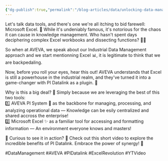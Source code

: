 ```yaml
---
{"dg-publish":true,"permalink":"/blog-articles/data/unlocking-data-management-excellence/"}
---
```



Let's talk data tools, and there's one we're all itching to bid farewell: Microsoft Excel. 🤯 While it's undeniably famous, it's notorious for the chaos it can cause in knowledge management. Who hasn't spent days deciphering complex Excel workbooks and dissecting functions? 🕵️‍♂️  
  
So when at AVEVA, we speak about our Industrial Data Management approach and we start mentionning Excel 📊, it is legitimate to think that we are backpedaling.  
  
Now, before you roll your eyes, hear this out! AVEVA understands that Excel is still a powerhouse in the industrial realm, and they've turned it into a game-changer with PI Datalink as a plugin. 🔄  
  
Why is this a big deal? 🤔 Simply because we are leveraging the best of this two tools:  
1️⃣ AVEVA PI System 🚀 as the backbone for managing, processing, and analyzing operational data — Knowledge can be esily centralized and shared accross the enterprise!  
2️⃣ Microsoft Excel ✨ as a familiar tool for accessing and formatting information — An environment everyone knows and masters!  
  
📢 Curious to see it in action? 🎥 Check out this short video to explore the incredible benefits of PI Datalink. Embrace the power of synergy! 💪

 

#DataManagement #AVEVA #PIDatalink #ExcelRevolution #YTVideo

